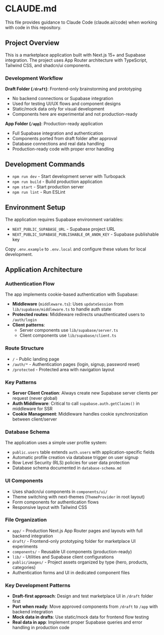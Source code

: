 # CLAUDE.md

This file provides guidance to Claude Code (claude.ai/code) when working with code in this repository.

## Project Overview

This is a marketplace application built with Next.js 15+ and Supabase integration. The project uses App Router architecture with TypeScript, Tailwind CSS, and shadcn/ui components.

### Development Workflow

**Draft Folder (`/draft`)**: Frontend-only brainstorming and prototyping
- No backend connections or Supabase integration
- Used for testing UI/UX flows and component designs
- Static/mock data only for visual development
- Components here are experimental and not production-ready

**App Folder (`/app`)**: Production-ready application
- Full Supabase integration and authentication
- Components ported from draft folder after approval
- Database connections and real data handling
- Production-ready code with proper error handling

## Development Commands

- `npm run dev` - Start development server with Turbopack
- `npm run build` - Build production application
- `npm start` - Start production server
- `npm run lint` - Run ESLint

## Environment Setup

The application requires Supabase environment variables:
- `NEXT_PUBLIC_SUPABASE_URL` - Supabase project URL
- `NEXT_PUBLIC_SUPABASE_PUBLISHABLE_OR_ANON_KEY` - Supabase publishable key

Copy `.env.example` to `.env.local` and configure these values for local development.

## Application Architecture

### Authentication Flow
The app implements cookie-based authentication with Supabase:
- **Middleware** (`middleware.ts`): Uses `updateSession` from `lib/supabase/middleware.ts` to handle auth state
- **Protected routes**: Middleware redirects unauthenticated users to `/auth/login`
- **Client patterns**: 
  - Server components use `lib/supabase/server.ts` 
  - Client components use `lib/supabase/client.ts`

### Route Structure
- `/` - Public landing page
- `/auth/*` - Authentication pages (login, signup, password reset)
- `/protected` - Protected area with navigation layout

### Key Patterns
- **Server Client Creation**: Always create new Supabase server clients per request (never global)
- **Auth Middleware**: Critical to call `supabase.auth.getClaims()` in middleware for SSR
- **Cookie Management**: Middleware handles cookie synchronization between client/server

### Database Schema
The application uses a simple user profile system:
- `public.users` table extends `auth.users` with application-specific fields
- Automatic profile creation via database trigger on user signup
- Row Level Security (RLS) policies for user data protection
- Database schema documented in `database-schema.md`

### UI Components
- Uses shadcn/ui components in `components/ui/`
- Theme switching with next-themes (`ThemeProvider` in root layout)
- Form components for authentication flows
- Responsive layout with Tailwind CSS

### File Organization
- `app/` - Production Next.js App Router pages and layouts with full backend integration
- `draft/` - Frontend-only prototyping folder for marketplace UI experiments
- `components/` - Reusable UI components (production-ready)
- `lib/` - Utilities and Supabase client configurations
- `public/images/` - Project assets organized by type (hero, products, categories)
- Authentication forms and UI in dedicated component files

### Key Development Patterns
- **Draft-first approach**: Design and test marketplace UI in `/draft` folder first
- **Port when ready**: Move approved components from `/draft` to `/app` with backend integration
- **Mock data in drafts**: Use static/mock data for frontend flow testing
- **Real data in app**: Implement proper Supabase queries and error handling in production code